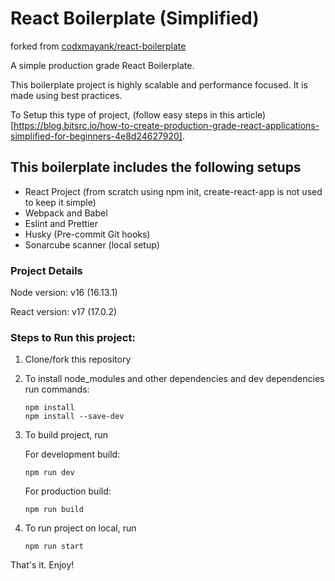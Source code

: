 # React Boilerplate (Simplified)

forked from [codxmayank/react-boilerplate](https://github.com/codxmayank/react-boilerplate)

A simple production grade React Boilerplate.

This boilerplate project is highly scalable and performance focused. It is made using best practices.

To Setup this type of project, (follow easy steps in this article)[https://blog.bitsrc.io/how-to-create-production-grade-react-applications-simplified-for-beginners-4e8d24627920].

## This boilerplate includes the following setups

- React Project (from scratch using npm init, create-react-app is not used to keep it simple)
- Webpack and Babel
- Eslint and Prettier
- Husky (Pre-commit Git hooks)
- Sonarcube scanner (local setup)

### Project Details

Node version: v16 (16.13.1)

React version: v17 (17.0.2)

### Steps to Run this project:

1. Clone/fork this repository
2. To install node_modules and other dependencies and dev dependencies run commands:
    ```
    npm install
    npm install --save-dev
    ```
3. To build project, run

    For development build:
    ```
    npm run dev
    ```
    
    For production build:
    ```
    npm run build
    ```
4. To run project on local, run
    ```
    npm run start
    ```
That's it.
Enjoy!

